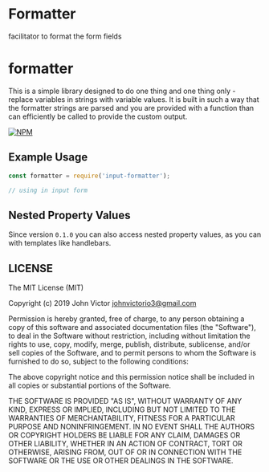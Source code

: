 # Formatter
 facilitator to format the form fields

# formatter

This is a simple library designed to do one thing and one thing only -
replace variables in strings with variable values.  It is built in such a
way that the formatter strings are parsed and you are provided with a
function than can efficiently be called to provide the custom output.

[![NPM](https://nodei.co/npm/input-formatter.png)](https://nodei.co/npm/input-formatter/)

## Example Usage

```js
const formatter = require('input-formatter');

// using in input form

```

## Nested Property Values

Since version `0.1.0` you can also access nested property values, as you
can with templates like handlebars.

## LICENSE

The MIT License (MIT)

Copyright (c) 2019 John Victor <johnvictorio3@gmail.com>

Permission is hereby granted, free of charge, to any person obtaining a copy
of this software and associated documentation files (the "Software"), to deal
in the Software without restriction, including without limitation the rights
to use, copy, modify, merge, publish, distribute, sublicense, and/or sell
copies of the Software, and to permit persons to whom the Software is
furnished to do so, subject to the following conditions:

The above copyright notice and this permission notice shall be included in all
copies or substantial portions of the Software.

THE SOFTWARE IS PROVIDED "AS IS", WITHOUT WARRANTY OF ANY KIND, EXPRESS OR
IMPLIED, INCLUDING BUT NOT LIMITED TO THE WARRANTIES OF MERCHANTABILITY,
FITNESS FOR A PARTICULAR PURPOSE AND NONINFRINGEMENT. IN NO EVENT SHALL THE
AUTHORS OR COPYRIGHT HOLDERS BE LIABLE FOR ANY CLAIM, DAMAGES OR OTHER
LIABILITY, WHETHER IN AN ACTION OF CONTRACT, TORT OR OTHERWISE, ARISING FROM,
OUT OF OR IN CONNECTION WITH THE SOFTWARE OR THE USE OR OTHER DEALINGS IN THE
SOFTWARE.


